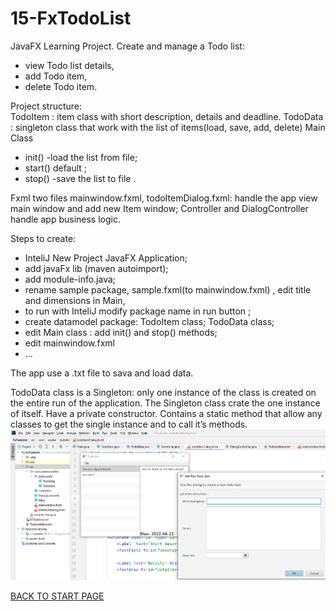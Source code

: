 # 15-FxTodoList
JavaFX Learning Project.
Create and manage a Todo list:
  - view Todo list details,
  - add Todo item,
  - delete Todo item.
 
Project structure:  
TodoItem : item class with short description, details and deadline.
TodoData : singleton class that work with the list of items(load, save, add, delete)
Main Class 
  - init() -load the list from file;
  - start() default ; 
  - stop() -save the list to file  .
 
Fxml two files mainwindow.fxml, todoItemDialog.fxml: handle the app view main window and add new Item window;
Controller and DialogController handle app business logic.

 

Steps to create:
  - InteliJ New Project JavaFX Application;
  - add javaFx lib (maven autoimport);
  - add module-info.java;
  - rename sample package, sample.fxml(to mainwindow.fxml) ,   edit title and dimensions in Main,
  - to run with InteliJ modify package name in run button ;
  - create datamodel package: TodoItem class; TodoData class;
  - edit Main class : add init() and stop() methods;
  - edit mainwindow.fxml
  - ...

The app use a .txt file to sava and load data. 

TodoData class is a Singleton:  only one instance of the class is created on the entire run of the application. The Singleton class crate the one instance of itself. Have a private constructor. Contains a static method that allow any classes to get the single instance and to call it’s methods.
![Project Explorer:](box/project-structure.png)

  
    
[BACK TO START PAGE](https://github.com/FlorescuAndrei/Start.git)


